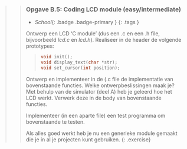 >> ### Opgave B.5: Coding LCD module (easy/intermediate)
>>
>> - *School*{: .badge .badge-primary }
>>{: .tags }
>>
>> Ontwerp een LCD ‘C module’ (dus een **<all>**.c en een **<all>**.h file, bijvoorbeeld *lcd.c* en *lcd.h*). Realiseer in de header de volgende prototypes:
>>>```c
>>>void init();
>>>void display_text(char *str);
>>>void set_cursor(int position);
>>>```
>>
>> Ontwerp en implementeer in de (**<all>**.c file de implementatie van bovenstaande functies. Welke ontwerpbeslissingen maak je? Met behulp van de simulator (deel A) heb je geleerd hoe het LCD werkt. Verwerk deze in de body van bovenstaande functies.
>>
>> Implementeer (in een aparte file) een test programma om bovenstaande te testen.
>> 
>> Als alles goed werkt heb je nu een generieke module gemaakt die je in al je projecten kunt gebruiken.
>{: .exercise}